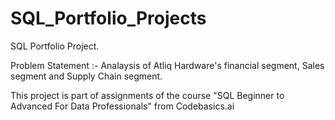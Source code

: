 # SQL_Portfolio_Projects

SQL Portfolio Project.

Problem Statement :- Analaysis of Atliq Hardware's financial segment, Sales segment and Supply Chain segment.

This project is part of assignments of the course "SQL Beginner to Advanced For Data Professionals" from Codebasics.ai
